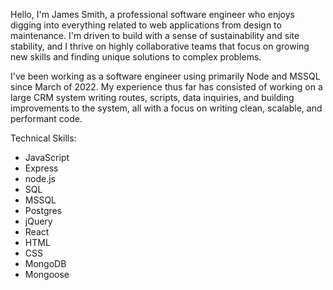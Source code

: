 Hello, I'm James Smith, a professional software engineer who enjoys digging into everything related to web applications from design to maintenance. I'm driven to build with a sense of sustainability and site stability, and I thrive on highly collaborative teams that focus on growing new skills and finding unique solutions to complex problems.

I've been working as a software engineer using primarily Node and MSSQL since March of 2022. My experience thus far has consisted of working on a large CRM system writing routes, scripts, data inquiries, and building improvements to the system, all with a focus on writing clean, scalable, and performant code.

Technical Skills:
- JavaScript
- Express
- node.js
- SQL
- MSSQL
- Postgres
- jQuery
- React
- HTML
- CSS
- MongoDB
- Mongoose

<!---
jwsmith2340/jwsmith2340 is a ✨ special ✨ repository because its `README.md` (this file) appears on your GitHub profile.
You can click the Preview link to take a look at your changes.
--->

